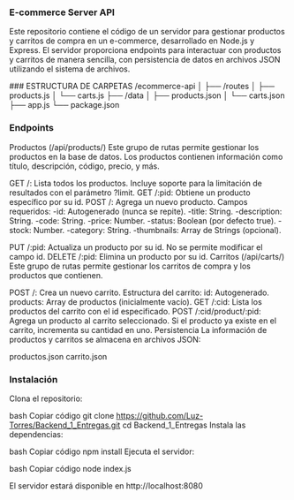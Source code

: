 ### E-commerce Server API
<p>Este repositorio contiene el código de un servidor para gestionar productos y carritos de compra en un e-commerce, desarrollado en Node.js y Express. El servidor proporciona endpoints para interactuar con productos y carritos de manera sencilla, con persistencia de datos en archivos JSON utilizando el sistema de archivos.</p>
### ESTRUCTURA DE CARPETAS
/ecommerce-api
│
├── /routes
│   ├── products.js
│   └── carts.js
├── /data
│   ├── products.json
│   └── carts.json
├── app.js
└── package.json


### Endpoints
Productos (/api/products/)
Este grupo de rutas permite gestionar los productos en la base de datos. Los productos contienen información como título, descripción, código, precio, y más.

GET /: Lista todos los productos. Incluye soporte para la limitación de resultados con el parámetro ?limit.
GET /:pid: Obtiene un producto específico por su id.
POST /: Agrega un nuevo producto. Campos requeridos:
-id: Autogenerado (nunca se repite).
-title: String.
-description: String.
-code: String.
-price: Number.
-status: Boolean (por defecto true).
-stock: Number.
-category: String.
-thumbnails: Array de Strings (opcional).

PUT /:pid: Actualiza un producto por su id. No se permite modificar el campo id.
DELETE /:pid: Elimina un producto por su id.
Carritos (/api/carts/)
Este grupo de rutas permite gestionar los carritos de compra y los productos que contienen.

POST /: Crea un nuevo carrito. Estructura del carrito:
id: Autogenerado.
products: Array de productos (inicialmente vacío).
GET /:cid: Lista los productos del carrito con el id especificado.
POST /:cid/product/:pid: Agrega un producto al carrito seleccionado. Si el producto ya existe en el carrito, incrementa su cantidad en uno.
Persistencia
La información de productos y carritos se almacena en archivos JSON:

productos.json
carrito.json

### Instalación
Clona el repositorio:

bash
Copiar código
git clone https://github.com/Luz-Torres/Backend_1_Entregas.git
cd Backend_1_Entregas
Instala las dependencias:

bash
Copiar código
npm install
Ejecuta el servidor:

bash
Copiar código
node index.js

El servidor estará disponible en http://localhost:8080